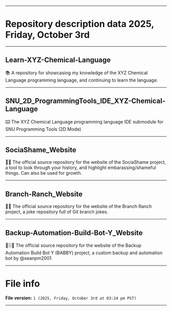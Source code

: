 
***

# Repository description data 2025, Friday, October 3rd

---

## Learn-XYZ-Chemical-Language

📚️ A repository for showcasing my knowledge of the XYZ Chemical Language programming language, and continuing to learn the language. 

---

## SNU_2D_ProgrammingTools_IDE_XYZ-Chemical-Language

⌨️ The XYZ Chemical Language programming language IDE submodule for SNU Programming Tools (2D Mode)

---

## SociaShame_Website

📛️🌐️ The official source repository for the website of the SociaShame project, a tool to look through your history, and highlight embarassing/shameful things. Can also be used for growth.

---

## Branch-Ranch_Website

🌲️🌐️ The official source repository for the website of the Branch Ranch project, a joke repository full of Git branch jokes.
 
---

## Backup-Automation-Build-Bot-Y_Website

🤖️🗄️🌐️ The official source repository for the website of the Backup Automation Build Bot Y (BABBY) project, a custom backup and automation bot by @seanpm2001

***

# File info

**File version:** `1 (2025, Friday, October 3rd at 03:24 pm PST)`

***

